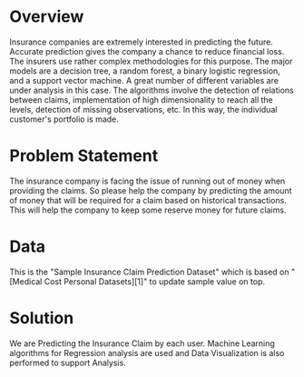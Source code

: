 # Overview

Insurance companies are extremely interested in predicting the future. Accurate prediction gives the company a chance to reduce financial loss.
The insurers use rather complex methodologies for this purpose. The major models are a decision tree, a random forest, a binary logistic regression, and a support vector machine. A great number of different variables are under analysis in this case. The algorithms involve the detection of relations between claims, implementation of high dimensionality to reach all the levels, detection of missing observations, etc. In this way, the individual customer's portfolio is made.

# Problem Statement

The insurance company is facing the issue of running out of money when providing the claims. So please help the company by predicting the amount of money that will be required for a claim based on historical transactions. This will help the company to keep some reserve money for future claims.

# Data

This is the "Sample Insurance Claim Prediction Dataset" which is based on "[Medical Cost Personal Datasets][1]" to update sample value on top.

# Solution

We are Predicting the Insurance Claim by each user. Machine Learning algorithms for Regression analysis are used and Data Visualization is also performed to support Analysis. 
